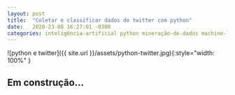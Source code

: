 ```yaml
---
layout: post
title:  "Coletar e classificar dados do twitter com python"
date:   2020-23-08 16:27:01 -0300
categories: inteligência-artificial python mineração-de-dados machine-learning analise-de-sentimentos
---
```


![python e twitter]({{ site.url }}/assets/python-twitter.jpg){:style="width: 100%" }

## Em construção... ##
